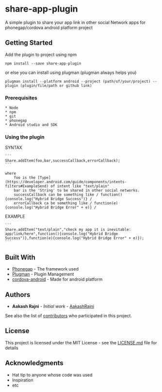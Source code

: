 # share-app-plugin

A simple plugin to share your app link in other social Network apps for phonegap/cordova android platform project

## Getting Started

Add the plugin to project using npm

    npm install --save share-app-plugin

or else you can install using plugman (plugman always helps you)

    plugman install --platform android --project (path/of/your/project) --plugin (plugin/file/path or github link)

### Prerequisites

    * Node
    * npm
    * git
    * phonegap
    * Android studio and SDK

### Using the plugin 

SYNTAX

    ```
    Share.addItem(foo,bar,successCallback,errorCallback);
    ```

    where
        foo is the [Type](https://developer.android.com/guide/components/intents-filters#ExampleSend) of intent like "text/plain"
        bar is the 'String' to be shared in other social networks.
        successCallback can be something like / function(){console.log("Hybrid Bridge Success")} /
        errorCallback ca be something like / function(e){console.log("Hybrid Bridge Error" + e)} /

EXAMPLE

    ```
    Share.addItem("text/plain","check my app it is inevitable: app/link/here",function(){console.log("Hybrid Bridge Success")},function(e){console.log("Hybrid Bridge Error" + e)});
    ```

## Built With

* [Phonegap](https://phonegap.com/) - The framework used
* [Plugman](https://cordova.apache.org/docs/en/latest/plugin_ref/plugman.html) - Plugin Management
* [cordova-android](https://cordova.apache.org/docs/en/latest/guide/platforms/android/) - Made for android platform


## Authors

* **Aakash Rajni** - *Initial work* - [AakashRajni](https://github.com/aakashrajni)

See also the list of [contributors](https://github.com/aakashrajni/phonegap-shareapp-plugin/graphs/contributors) who participated in this project.

## License

This project is licensed under the MIT License - see the [LICENSE.md](LICENSE.md) file for details

## Acknowledgments

* Hat tip to anyone whose code was used
* Inspiration
* etc